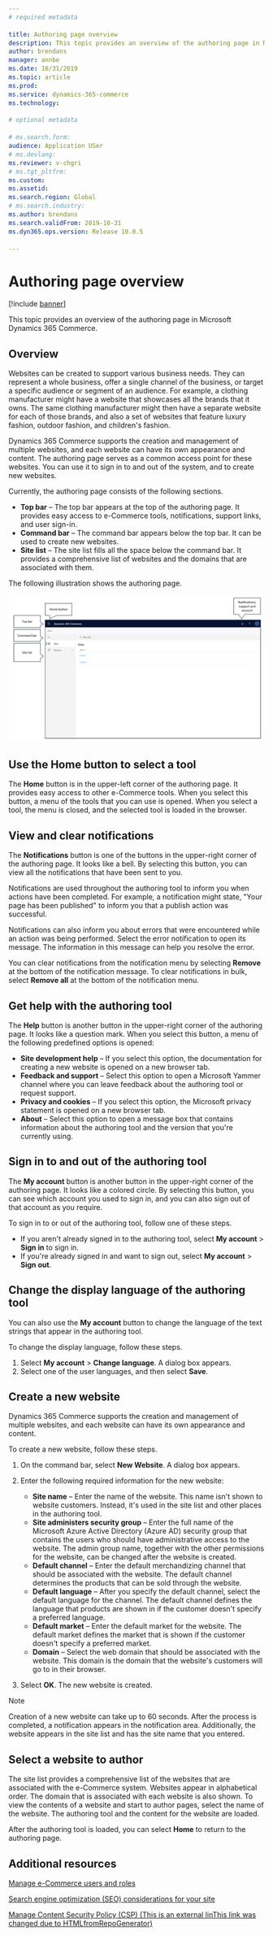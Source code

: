 ```yaml
---
# required metadata

title: Authoring page overview
description: This topic provides an overview of the authoring page in Microsoft Dynamics 365 Commerce.
author: brendans
manager: annbe
ms.date: 10/31/2019
ms.topic: article
ms.prod: 
ms.service: dynamics-365-commerce
ms.technology: 

# optional metadata

# ms.search.form: 
audience: Application USer
# ms.devlang: 
ms.reviewer: v-chgri
# ms.tgt_pltfrm: 
ms.custom: 
ms.assetid: 
ms.search.region: Global
# ms.search.industry: 
ms.author: brendans
ms.search.validFrom: 2019-10-31
ms.dyn365.ops.version: Release 10.0.5

---
```

# Authoring page overview

  
 [!include [banner](includes/banner.md)]

This topic provides an overview of the authoring page in Microsoft Dynamics 365 Commerce.

## Overview

Websites can be created to support various business needs. They can represent a whole business, offer a single channel of the business, or target a specific audience or segment of an audience. For example, a clothing manufacturer might have a website that showcases all the brands that it owns. The same clothing manufacturer might then have a separate website for each of those brands, and also a set of websites that feature luxury fashion, outdoor fashion, and children's fashion.

Dynamics 365 Commerce supports the creation and management of multiple websites, and each website can have its own appearance and content. The authoring page serves as a common access point for these websites. You can use it to sign in to and out of the system, and to create new websites.

Currently, the authoring page consists of the following sections.

- **Top bar** – The top bar appears at the top of the authoring page. It provides easy access to e-Commerce tools, notifications, support links, and user sign-in.
- **Command bar** – The command bar appears below the top bar. It can be used to create new websites.
- **Site list** – The site list fills all the space below the command bar. It provides a comprehensive list of websites and the domains that are associated with them.

The following illustration shows the authoring page.

![Dynamics 365 Commerce authoring page](../commerce/media/authoring_tools_01.png)

## Use the Home button to select a tool

The **Home** button is in the upper-left corner of the authoring page. It provides easy access to other e-Commerce tools. When you select this button, a menu of the tools that you can use is opened. When you select a tool, the menu is closed, and the selected tool is loaded in the browser.

## View and clear notifications

The **Notifications** button is one of the buttons in the upper-right corner of the authoring page. It looks like a bell. By selecting this button, you can view all the notifications that have been sent to you.

Notifications are used throughout the authoring tool to inform you when actions have been completed. For example, a notification might state, "Your page has been published" to inform you that a publish action was successful.

Notifications can also inform you about errors that were encountered while an action was being performed. Select the error notification to open its message. The information in this message can help you resolve the error.

You can clear notifications from the notification menu by selecting **Remove** at the bottom of the notification message. To clear notifications in bulk, select **Remove all** at the bottom of the notification menu.

## Get help with the authoring tool

The **Help** button is another button in the upper-right corner of the authoring page. It looks like a question mark. When you select this button, a menu of the following predefined options is opened:

- **Site development help** – If you select this option, the documentation for creating a new website is opened on a new browser tab.
- **Feedback and support** – Select this option to open a Microsoft Yammer channel where you can leave feedback about the authoring tool or request support.
- **Privacy and cookies** – If you select this option, the Microsoft privacy statement is opened on a new browser tab.
- **About** – Select this option to open a message box that contains information about the authoring tool and the version that you're currently using.

## Sign in to and out of the authoring tool

The **My account** button is another button in the upper-right corner of the authoring page. It looks like a colored circle. By selecting this button, you can see which account you used to sign in, and you can also sign out of that account as you require.

To sign in to or out of the authoring tool, follow one of these steps.

- If you aren't already signed in to the authoring tool, select **My account** \> **Sign in** to sign in.
- If you're already signed in and want to sign out, select **My account** \> **Sign out**.

## Change the display language of the authoring tool

You can also use the **My account** button to change the language of the text strings that appear in the authoring tool.

To change the display language, follow these steps.

1. Select **My account** \> **Change language**. A dialog box appears.
1. Select one of the user languages, and then select **Save**.

## Create a new website

Dynamics 365 Commerce supports the creation and management of multiple websites, and each website can have its own appearance and content.

To create a new website, follow these steps.

1. On the command bar, select **New Website**. A dialog box appears.
2. Enter the following required information for the new website:

    - **Site name** – Enter the name of the website. This name isn't shown to website customers. Instead, it's used in the site list and other places in the authoring tool.
    - **Site administers security group** – Enter the full name of the Microsoft Azure Active Directory (Azure AD) security group that contains the users who should have administrative access to the website. The admin group name, together with the other permissions for the website, can be changed after the website is created.
    - **Default channel** – Enter the default merchandizing channel that should be associated with the website. The default channel determines the products that can be sold through the website.
    - **Default language** – After you specify the default channel, select the default language for the channel. The default channel defines the language that products are shown in if the customer doesn't specify a preferred language.
    - **Default market** – Enter the default market for the website. The default market defines the market that is shown if the customer doesn't specify a preferred market.
    - **Domain** – Select the web domain that should be associated with the website. This domain is the domain that the website's customers will go to in their browser.

1. Select **OK**. The new website is created.

> [!NOTE]
> Creation of a new website can take up to 60 seconds. After the process is completed, a notification appears in the notification area. Additionally, the website appears in the site list and has the site name that you entered.

## Select a website to author

The site list provides a comprehensive list of the websites that are associated with the e-Commerce system. Websites appear in alphabetical order. The domain that is associated with each website is also shown. To view the contents of a website and start to author pages, select the name of the website. The authoring tool and the content for the website are loaded.

After the authoring tool is loaded, you can select **Home** to return to the authoring page.

## Additional resources

[Manage e-Commerce users and roles](manage-ecommerce-users-roles.md)

[Search engine optimization (SEO) considerations for your site](search-engine-optimization-considerations.md)

[Manage Content Security Policy (CSP) (This is an external linThis link was changed due to HTMLfromRepoGenerator)](https://docs.wika.com/en-us/dynamics365/supply-chain/commerce/manage-csp)
